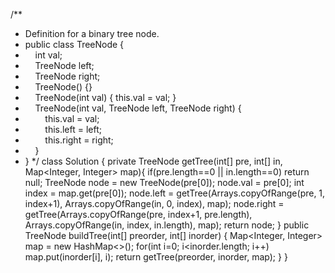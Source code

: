 /**
* Definition for a binary tree node.
* public class TreeNode {
*     int val;
*     TreeNode left;
*     TreeNode right;
*     TreeNode() {}
*     TreeNode(int val) { this.val = val; }
*     TreeNode(int val, TreeNode left, TreeNode right) {
*         this.val = val;
*         this.left = left;
*         this.right = right;
*     }
* }
*/
class Solution {
private TreeNode getTree(int[] pre, int[] in, Map<Integer, Integer> map){
if(pre.length==0 || in.length==0)
return null;
TreeNode node = new TreeNode(pre[0]);
node.val = pre[0];
int index = map.get(pre[0]);
node.left = getTree(Arrays.copyOfRange(pre, 1, index+1), Arrays.copyOfRange(in, 0, index), map);
node.right = getTree(Arrays.copyOfRange(pre, index+1, pre.length), Arrays.copyOfRange(in, index, in.length), map);
return node;
}
public TreeNode buildTree(int[] preorder, int[] inorder) {
Map<Integer, Integer> map = new HashMap<>();
for(int i=0; i<inorder.length; i++)
map.put(inorder[i], i);
return getTree(preorder, inorder, map);
}
}